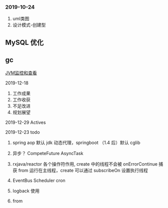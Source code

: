 ### 2019-10-24
1. uml类图
2. 设计模式-创建型

## MySQL 优化

## gc

[JVM监控和查看](http://blog.51niux.com/?id=219)

2019-12-18
1. 工作成果
2. 工作收获
3. 不足改进
4. 规划展望

2019-12-29
Actives

2019-12-23
todo
1. spring aop 默认 jdk 动态代理，springboot （1.4 后）默认 cglib 
2. 异步？ CompeteFuture AsyncTask 
3. rxjava/reactor 各个操作符作用, 
create 中的线程不会被 onErrorContinue 捕获
from 运行在主线程，create 可以通过 subscribeOn 设置执行线程

4. EventBus Scheduler cron
5. logback 使用
6. from